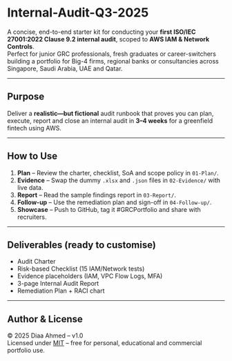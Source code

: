 # Internal-Audit-Q3-2025

A concise, end-to-end starter kit for conducting your **first ISO/IEC 27001:2022 Clause 9.2 internal audit**, scoped to **AWS IAM & Network Controls**.  
Perfect for junior GRC professionals, fresh graduates or career-switchers building a portfolio for Big-4 firms, regional banks or consultancies across Singapore, Saudi Arabia, UAE and Qatar.

---

## Purpose
Deliver a **realistic—but fictional** audit runbook that proves you can plan, execute, report and close an internal audit in **3–4 weeks** for a greenfield fintech using AWS.

---

## How to Use
1. **Plan** – Review the charter, checklist, SoA and scope policy in `01-Plan/`.  
2. **Evidence** – Swap the dummy `.xlsx` and `.json` files in `02-Evidence/` with live data.  
3. **Report** – Read the sample findings report in `03-Report/`.  
4. **Follow-up** – Use the remediation plan and sign-off in `04-Follow-up/`.  
5. **Showcase** – Push to GitHub, tag it #GRCPortfolio and share with recruiters.

---

## Deliverables (ready to customise)
- Audit Charter  
- Risk-based Checklist (15 IAM/Network tests)  
- Evidence placeholders (IAM, VPC Flow Logs, MFA)  
- 3-page Internal Audit Report  
- Remediation Plan + RACI chart  

---

## Author & License
© 2025 Diaa Ahmed – v1.0  
Licensed under [MIT](./LICENSE.md) – free for personal, educational and commercial portfolio use.
